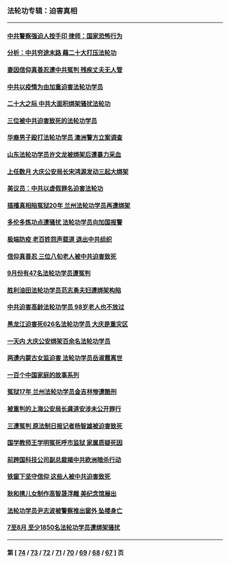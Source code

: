 ### 法轮功专辑：迫害真相
---
#### [中共警察强迫人按手印 律师：国家恐怖行为](../../pages/nf4379/n13848797.md?10210430) 
#### [分析：中共穷途末路 藉二十大打压法轮功](../../pages/nf4379/n13847577.md?10210430) 
#### [妻因信仰真善忍遭中共冤判 残疾丈夫无人管](../../pages/nf4379/n13844598.md?10210430) 
#### [中共以疫情为由加重迫害法轮功学员](../../pages/nf4379/n13845591.md?10210430) 
#### [二十大之际 中共大面积绑架骚扰法轮功](../../pages/nf4379/n13846381.md?10210430) 
#### [三位被中共迫害致死的法轮功学员](../../pages/nf4379/n13843974.md?10210430) 
#### [华裔男子殴打法轮功学员 澳洲警方立案调查](../../pages/nf4379/n13843606.md?10210430) 
#### [山东法轮功学员许文龙被绑架后遭暴力采血](../../pages/nf4379/n13842524.md?10210430) 
#### [上任数月 大庆公安局长宋鸿源发动三起大绑架](../../pages/nf4379/n13841775.md?10210430) 
#### [美议员：中共以虚假罪名迫害法轮功](../../pages/nf4379/n13841083.md?10210430) 
#### [插播真相陷冤狱20年 兰州法轮功学员再遭绑架](../../pages/nf4379/n13840946.md?10210430) 
#### [多伦多炼功点遭骚扰 法轮功学员向加国报警](../../pages/nf4379/n13840401.md?10210430) 
#### [极端防疫 老百姓怨声载道 退出中共组织](../../pages/nf4379/n13840058.md?10210430) 
#### [信仰真善忍 三位八旬老人被中共迫害致死](../../pages/nf4379/n13838655.md?10210430) 
#### [9月份有47名法轮功学员遭冤判](../../pages/nf4379/n13839495.md?10210430) 
#### [胜利油田法轮功学员范志勇夫妇遭绑架构陷](../../pages/nf4379/n13838044.md?10210430) 
#### [中共迫害高龄法轮功学员 98岁老人也不放过](../../pages/nf4379/n13836765.md?10210430) 
#### [黑龙江迫害死626名法轮功学员 大庆是重灾区](../../pages/nf4379/n13836247.md?10210430) 
#### [一天内 大庆公安绑架百余名法轮功学员](../../pages/nf4379/n13835359.md?10210430) 
#### [两遭内蒙古女监迫害 法轮功学员岳淑霞离世](../../pages/nf4379/n13834576.md?10210430) 
#### [一百个中国家庭的故事系列](../../pages/nf4379/n13833308.md?10210430) 
#### [冤狱17年 兰州法轮功学员金吉林惨遭酷刑](../../pages/nf4379/n13832422.md?10210430) 
#### [被重判的上海公安局长龚道安涉未公开罪行](../../pages/nf4379/n13831922.md?10210430) 
#### [三遭冤判 原法制日报记者杨智雄被迫害致死](../../pages/nf4379/n13830419.md?10210430) 
#### [国学教师王学明冤死呼市监狱 家属质疑死因](../../pages/nf4379/n13831866.md?10210430) 
#### [前跨国科技公司副总裁揭中共欧洲暗杀行动](../../pages/nf4379/n13827561.md?10210430) 
#### [铁窗下坚守信仰 这些人被中共迫害致死](../../pages/nf4379/n13828898.md?10210430) 
#### [耿和携儿女制作高智晟浮雕 美纪念馆展出](../../pages/nf4379/n13829624.md?10210430) 
#### [法轮功学员尹志波被警察推出窗外 坠楼身亡](../../pages/nf4379/n13828273.md?10210430) 
#### [7至8月 至少1850名法轮功学员遭绑架骚扰](../../pages/nf4379/n13824925.md?10210430) 

---
#### 第 [ [74](./74.md?10210430) / [73](./73.md?10210430) / [72](./72.md?10210430) / [71](./71.md?10210430) / [70](./70.md?10210430) / [69](./69.md?10210430) / [68](./68.md?10210430) / [67](./67.md?10210430) ] 页
